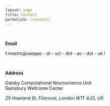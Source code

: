```yaml
---
layout: page
title: Contact
permalink: /contact/
---
```


<br>

**Email**

f.mastrogiuseppe *- at -* ucl *- dot -* ac *- dot -* uk !

<br>

**Address**

Gatsby Computational Neuroscience Unit <br>
Sainsbury Wellcome Center

*25 Howland St, Fitzrovia, London W1T 4JG, UK*

<br>